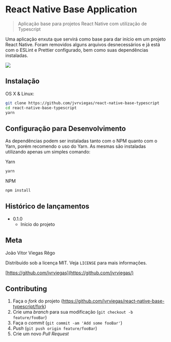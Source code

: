 # React Native Base Application
> Aplicação base para projetos React Native com utilização de Typescript

Uma aplicação enxuta que servirá como base para dar início em um projeto React Native. Foram removidos alguns arquivos desnecessários e já está com o ESLint e Prettier configurado, bem como suas dependências instaladas.

![](../header.png)

## Instalação

OS X & Linux:

```sh
git clone https://github.com/jvrviegas/react-native-base-typescript
cd react-native-base-typescript
yarn
```

## Configuração para Desenvolvimento

As dependências podem ser instaladas tanto com o NPM quanto com o Yarn, porém recomendo o uso do Yarn. As mesmas são instaladas utilizando apenas um simples comando:

Yarn
```sh
yarn
```

NPM
```sh
npm install
```

## Histórico de lançamentos

* 0.1.0
    * Início do projeto

## Meta

João Vitor Viegas Rêgo

Distribuído sob a licença MIT. Veja `LICENSE` para mais informações.

[https://github.com/jvrviegas](https://github.com/jvrviegas/)

## Contributing

1. Faça o _fork_ do projeto (<https://github.com/jvrviegas/react-native-base-typescript/fork>)
2. Crie uma _branch_ para sua modificação (`git checkout -b feature/fooBar`)
3. Faça o _commit_ (`git commit -am 'Add some fooBar'`)
4. _Push_ (`git push origin feature/fooBar`)
5. Crie um novo _Pull Request_
